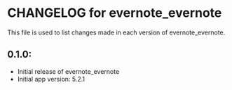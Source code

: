 # CHANGELOG for evernote_evernote

This file is used to list changes made in each version of evernote_evernote.

## 0.1.0:

* Initial release of evernote_evernote
* Initial app version: 5.2.1
